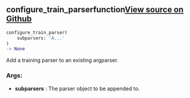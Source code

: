 ## configure_train_parser<span class="tag">function</span><a class="sourcelink" href=https://github.com/fastestimator/fastestimator/blob/r1.0/fastestimator/cli/train.py/#L73-L94>View source on Github</a>
```python
configure_train_parser(
	subparsers: 'A...'
)
-> None
```
Add a training parser to an existing argparser.


<h3>Args:</h3>

* **subparsers** :  The parser object to be appended to.

